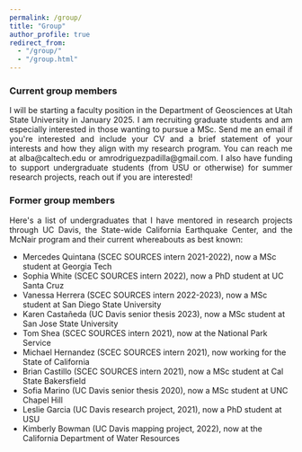 ```yaml
---
permalink: /group/
title: "Group"
author_profile: true
redirect_from: 
  - "/group/"
  - "/group.html"
---
```


### Current group members

<p align="justify">
I will be starting a faculty position in the Department of Geosciences at Utah State University in January 2025. I am recruiting graduate students and am especially interested in those wanting to pursue a MSc. Send me an email if you're interested and include your CV and a brief statement of your interests and how they align with my research program. You can reach me at alba@caltech.edu or amrodriguezpadilla@gmail.com. I also have funding to support undergraduate students (from USU or otherwise) for summer research projects, reach out if you are interested! 
  
</p>

### Former group members 

<p align="justify">
Here's a list of undergraduates that I have mentored in research projects through UC Davis, the State-wide California Earthquake Center, and the McNair program and their current whereabouts as best known:
</p>

-  Mercedes Quintana (SCEC SOURCES intern 2021-2022), now a MSc student at Georgia Tech
-  Sophia White (SCEC SOURCES intern 2022), now a PhD student at UC Santa Cruz
-  Vanessa Herrera (SCEC SOURCES intern 2022-2023), now a MSc student at San Diego State University
-  Karen Castañeda (UC Davis senior thesis 2023), now a MSc student at San Jose State University
-  Tom Shea (SCEC SOURCES intern 2021), now at the National Park Service
-  Michael Hernandez (SCEC SOURCES intern 2021), now working for the State of California
-  Brian Castillo (SCEC SOURCES intern 2021), now a MSc student at Cal State Bakersfield
-  Sofia Marino (UC Davis senior thesis 2020), now a MSc student at UNC Chapel Hill
-  Leslie Garcia (UC Davis research project, 2021), now a PhD student at USU
-  Kimberly Bowman (UC Davis mapping project, 2022), now at the California Department of Water Resources


